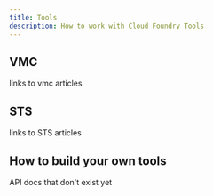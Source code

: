 ```yaml
---
title: Tools
description: How to work with Cloud Foundry Tools
---
```


## VMC

links to vmc articles

## STS

links to STS articles

## How to build your own tools

API docs that don't exist yet